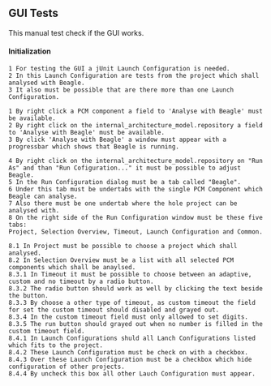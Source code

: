 ## GUI Tests

This manual test check if the GUI works.

#### Initialization

    1 For testing the GUI a jUnit Launch Configuration is needed.
    2 In this Launch Configuration are tests from the project which shall analysed with Beagle.
    3 It also must be possible that are there more than one Launch Configuration.

    1 By right click a PCM component a field to 'Analyse with Beagle' must be available.
    2 By right click on the internal_architecture_model.repository a field to 'Analyse with Beagle' must be available.
    3 By click 'Analyse with Beagle' a window must appear with a progressbar which shows that Beagle is running.

    4 By right click on the internal_architecture_model.repository on "Run As" and than "Run Cofiguration..." it must be possible to adjust Beagle.
    5 In the Run Configuration dialog must be a tab called "Beagle".
    6 Under this tab must be undertabs with the single PCM Component which Beagle can analyse.
    7 Also there must be one undertab where the hole project can be analysed with.
    8 On the right side of the Run Configuration window must be these five tabs:
    Project, Selection Overview, Timeout, Launch Configuration and Common.

    8.1 In Project must be possible to choose a project which shall analysed.
    8.2 In Selection Overview must be a list with all selected PCM components which shall be anaylsed.
    8.3.1 In Timeout it must be possible to choose between an adaptive, custom and no timeout by a radio button.
    8.3.2 The radio button should work as well by clicking the text beside the button.
    8.3.3 By choose a other type of timeout, as custom timeout the field for set the custom timeout should disabled and grayed out.
    8.3.4 In the custom timeout field must only allowed to set digits.
    8.3.5 The run button should grayed out when no number is filled in the custom timeout field.
    8.4.1 In Launch Configurations shuld all Lanch Configurations listed which fits to the project.
    8.4.2 These Launch Configuration must be check on with a checkbox.
    8.4.3 Over these Launch Configuration must be a checkbox which hide configuration of other projects.
    8.4.4 By uncheck this box all other Lauch Configuration must appear.